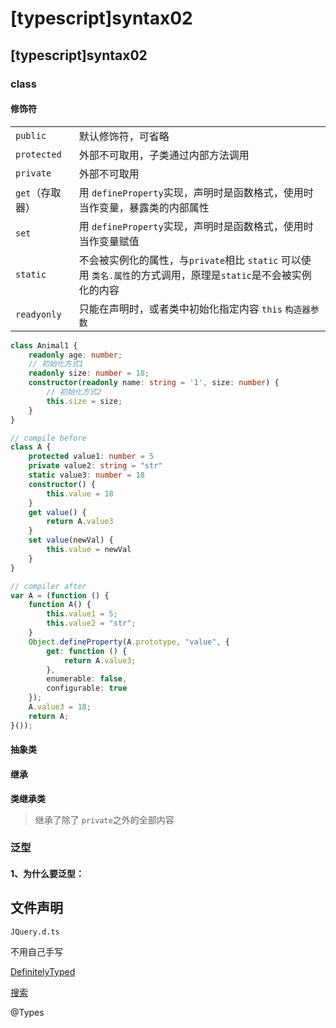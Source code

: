 # \[typescript\]syntax02

## \[typescript\]syntax02

### class

#### 修饰符

|  |  |
| :--- | :--- |
| `public` | 默认修饰符，可省略 |
| `protected` | 外部不可取用，子类通过内部方法调用 |
| `private` | 外部不可取用 |
| `get`（存取器） | 用 `defineProperty`实现，声明时是函数格式，使用时当作变量，暴露类的内部属性 |
| `set` | 用 `defineProperty`实现，声明时是函数格式，使用时当作变量赋值 |
| `static` | 不会被实例化的属性，与`private`相比 `static` 可以使用 `类名.属性`的方式调用，原理是`static`是不会被实例化的内容 |
| `readyonly` | 只能在声明时，或者类中初始化指定内容  `this` `构造器参数` |

```typescript
class Animal1 {
    readonly age: number;
    // 初始化方式1
    readonly size: number = 18;
    constructor(readonly name: string = '1', size: number) {
        // 初始化方式2
        this.size = size;
    }
}
```



```typescript
// compile before
class A {
    protected value1: number = 5
    private value2: string = "str"
    static value3: number = 18
    constructor() {
        this.value = 18
    }
    get value() {
        return A.value3
    }
    set value(newVal) {
        this.value = newVal
    }
}

// compiler after
var A = (function () {
    function A() {
        this.value1 = 5;
        this.value2 = "str";
    }
    Object.defineProperty(A.prototype, "value", {
        get: function () {
            return A.value3;
        },
        enumerable: false,
        configurable: true
    });
    A.value3 = 18;
    return A;
}());
```



#### 抽象类

#### 继承

**类继承类**

> 继承了除了 `private`之外的全部内容

### 泛型

#### 1、为什么要泛型：

## 文件声明

`JQuery.d.ts`

不用自己手写

[DefinitelyTyped](https://github.com/DefinitelyTyped/DefinitelyTyped)

[搜索](https://www.typescriptlang.org/dt/search/)

@Types

